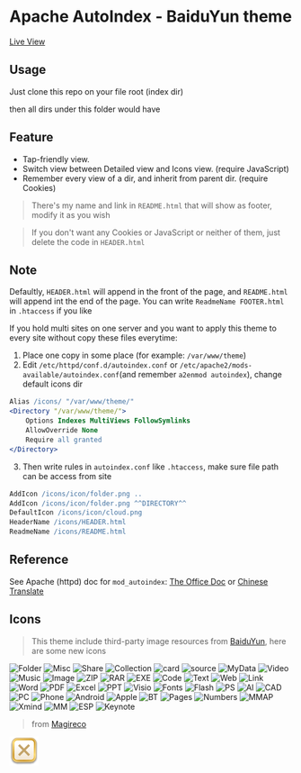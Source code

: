 # Apache AutoIndex - BaiduYun theme
[Live View](http://jp.rika.ren/apk/)

## Usage
Just clone this repo on your file root (index dir)

then all dirs under this folder would have 

## Feature
* Tap-friendly view.
* Switch view between Detailed view and Icons view. (require JavaScript)
* Remember every view of a dir, and inherit from parent dir. (require Cookies)

> There's my name and link in `README.html` that will show as footer, modify it as you wish

> If you don't want any Cookies or JavaScript or neither of them, just delete the code in `HEADER.html`

## Note
Defaultly, `HEADER.html` will append in the front of the page, and `README.html` will append int the end of the page. You can write `ReadmeName FOOTER.html` in `.htaccess` if you like

If you hold multi sites on one server and you want to apply this theme to every site without copy these files everytime:
1. Place one copy in some place (for example: `/var/www/theme`)
2. Edit `/etc/httpd/conf.d/autoindex.conf` or `/etc/apache2/mods-available/autoindex.conf`(and remember `a2enmod autoindex`), change default icons dir
```apache
Alias /icons/ "/var/www/theme/"
<Directory "/var/www/theme/">
    Options Indexes MultiViews FollowSymlinks
    AllowOverride None
    Require all granted
</Directory>
```
3. Then write rules in `autoindex.conf` like `.htaccess`, make sure file path can be access from site
```apache
AddIcon /icons/icon/folder.png ..
AddIcon /icons/icon/folder.png ^^DIRECTORY^^
DefaultIcon /icons/icon/cloud.png
HeaderName /icons/HEADER.html
ReadmeName /icons/README.html
```

## Reference
See Apache (httpd) doc for `mod_autoindex`: [The Office Doc](http://httpd.apache.org/docs/current/mod/mod_autoindex.html) or [Chinese Translate](https://www.php.cn/manual/view/17749.html)

## Icons
> This theme include third-party image resources from [BaiduYun](pan.baidu.com), here are some new icons

![Folder](https://pan.baidu.com/box-static/file-widget-1/sysIcon/img/Folder_54_78c9568.png)
![Misc](https://pan.baidu.com/box-static/file-widget-1/sysIcon/img/Misc_54_441d234.png)
![Share](https://pan.baidu.com/box-static/file-widget-1/sysIcon/img/Share_54_142956d.png)
![Collection](https://pan.baidu.com/box-static/file-widget-1/sysIcon/img/Collection_54_7d61f0d.png)
![card](https://pan.baidu.com/box-static/file-widget-1/sysIcon/img/card_54_25f7f47.png)
![source](https://pan.baidu.com/box-static/file-widget-1/sysIcon/img/source_54_4c37fd2.png)
![MyData](https://pan.baidu.com/box-static/file-widget-1/sysIcon/img/MyData_54_500e8ec.png)
![Video](https://pan.baidu.com/box-static/file-widget-1/common/Video_54_7e51352.png)
![Music](https://pan.baidu.com/box-static/file-widget-1/common/Music_54_e4168c1.png)
![Image](https://pan.baidu.com/box-static/file-widget-1/common/Picture_24_7d34de9.png)
![ZIP](https://pan.baidu.com/box-static/file-widget-1/common/ZIP_54_e159554.png)
![RAR](https://pan.baidu.com/box-static/file-widget-1/common/RAR_54_38a4dee.png)
![EXE](https://pan.baidu.com/box-static/file-widget-1/sysIcon/img/EXE_54_7d37e74.png)
![Code](https://pan.baidu.com/box-static/file-widget-1/common/Code_54_dc1557f.png)
![Text](https://pan.baidu.com/box-static/file-widget-1/common/Text_54_740be91.png)
![Web](https://pan.baidu.com/box-static/file-widget-1/sysIcon/img/Web_54_8b00f4d.png)
![Link](https://pan.baidu.com/box-static/file-widget-1/sysIcon/img/Links_54_de14a60.png)
![Word](https://pan.baidu.com/box-static/file-widget-1/common/Word_54_1697817.png)
![PDF](https://pan.baidu.com/box-static/file-widget-1/common/PDF_54_6d11964.png)
![Excel](https://pan.baidu.com/box-static/file-widget-1/common/Excel_54_87f09d6.png)
![PPT](https://pan.baidu.com/box-static/file-widget-1/common/PPT_54_7f2f21a.png)
![Visio](https://pan.baidu.com/box-static/file-widget-1/common/Visio_54_9948b72.png)
![Fonts](https://pan.baidu.com/box-static/file-widget-1/sysIcon/img/Fonts_54_31425f7.png)
![Flash](https://pan.baidu.com/box-static/file-widget-1/sysIcon/img/Flash_54_ac112d6.png)
![PS](https://pan.baidu.com/box-static/file-widget-1/sysIcon/img/PS_54_53f38c4.png)
![AI](https://pan.baidu.com/box-static/file-widget-1/sysIcon/img/AI_54_b6553d9.png)
![CAD](https://pan.baidu.com/box-static/file-widget-1/common/CAD_54_7a62eee.png)
![PC](https://pan.baidu.com/box-static/file-widget-1/sysIcon/img/PC_54_e16989b.png)
![Phone](https://pan.baidu.com/box-static/file-widget-1/sysIcon/img/Phone_54_7f262c3.png)
![Android](https://pan.baidu.com/box-static/file-widget-1/sysIcon/img/Android_54_daaaf00.png)
![Apple](https://pan.baidu.com/box-static/file-widget-1/sysIcon/img/Apple_54_3f940b5.png)
![BT](https://pan.baidu.com/box-static/file-widget-1/common/BT_54_5cad9fb.png)
![Pages](https://pan.baidu.com/box-static/file-widget-1/sysIcon/img/Pages_54_bf96030.png)
![Numbers](https://pan.baidu.com/box-static/file-widget-1/sysIcon/img/Numbers_54_397f8aa.png)
![MMAP](https://pan.baidu.com/box-static/file-widget-1/common/MMAP_54_2dd9ccc.png)
![Xmind](https://pan.baidu.com/box-static/file-widget-1/common/Xmind_54_fb36d59.png)
![MM](https://pan.baidu.com/box-static/file-widget-1/common/MM_54_b0af0a9.png)
![ESP](https://pan.baidu.com/box-static/file-widget-1/sysIcon/img/EPS_54_7f8fbd3.png)
![Keynote](https://pan.baidu.com/box-static/file-widget-1/sysIcon/img/Keynote_54_0f6905d.png)

> from [Magireco](magireco.com)

![close](icon/popup_close.png)